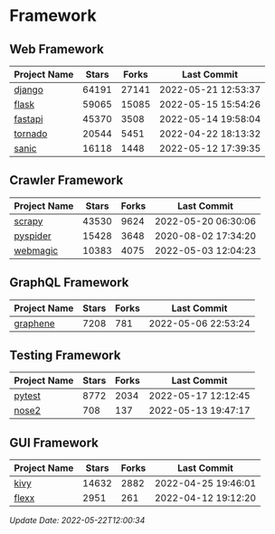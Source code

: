 # Framework

## Web Framework
| Project Name | Stars | Forks | Last Commit |
| ------------ | ----- | ----- | ----------- |
| [django](https://github.com/django/django) | 64191 | 27141 | 2022-05-21 12:53:37 |
| [flask](https://github.com/pallets/flask) | 59065 | 15085 | 2022-05-15 15:54:26 |
| [fastapi](https://github.com/tiangolo/fastapi) | 45370 | 3508 | 2022-05-14 19:58:04 |
| [tornado](https://github.com/tornadoweb/tornado) | 20544 | 5451 | 2022-04-22 18:13:32 |
| [sanic](https://github.com/sanic-org/sanic) | 16118 | 1448 | 2022-05-12 17:39:35 |

## Crawler Framework
| Project Name | Stars | Forks | Last Commit |
| ------------ | ----- | ----- | ----------- |
| [scrapy](https://github.com/scrapy/scrapy) | 43530 | 9624 | 2022-05-20 06:30:06 |
| [pyspider](https://github.com/binux/pyspider) | 15428 | 3648 | 2020-08-02 17:34:20 |
| [webmagic](https://github.com/code4craft/webmagic) | 10383 | 4075 | 2022-05-03 12:04:23 |

## GraphQL Framework
| Project Name | Stars | Forks | Last Commit |
| ------------ | ----- | ----- | ----------- |
| [graphene](https://github.com/graphql-python/graphene) | 7208 | 781 | 2022-05-06 22:53:24 |

## Testing Framework
| Project Name | Stars | Forks | Last Commit |
| ------------ | ----- | ----- | ----------- |
| [pytest](https://github.com/pytest-dev/pytest) | 8772 | 2034 | 2022-05-17 12:12:45 |
| [nose2](https://github.com/nose-devs/nose2) | 708 | 137 | 2022-05-13 19:47:17 |

## GUI Framework
| Project Name | Stars | Forks | Last Commit |
| ------------ | ----- | ----- | ----------- |
| [kivy](https://github.com/kivy/kivy) | 14632 | 2882 | 2022-04-25 19:46:01 |
| [flexx](https://github.com/flexxui/flexx) | 2951 | 261 | 2022-04-12 19:12:20 |

*Update Date: 2022-05-22T12:00:34*